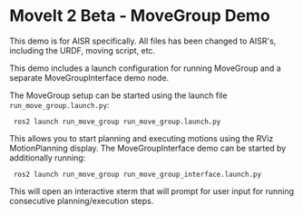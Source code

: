 
# MoveIt 2 Beta - MoveGroup Demo

This demo is for AISR specifically. All files has been changed to AISR's, including the URDF, moving script, etc.

This demo includes a launch configuration for running MoveGroup and a separate MoveGroupInterface demo node.
 
The MoveGroup setup can be started using the launch file `run_move_group.launch.py`:
 
     ros2 launch run_move_group run_move_group.launch.py
     
This allows you to start planning and executing motions using the RViz MotionPlanning display.
The MoveGroupInterface demo can be started by additionally running:

     ros2 launch run_move_group run_move_group_interface.launch.py
     
This will open an interactive xterm that will prompt for user input for running consecutive planning/execution steps.
